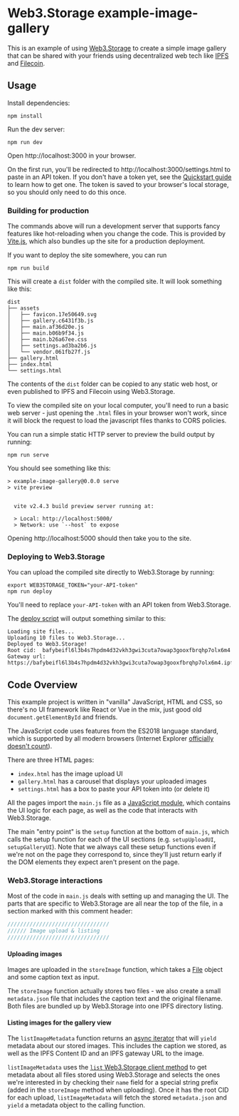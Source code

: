 # Web3.Storage example-image-gallery

This is an example of using [Web3.Storage](https://web3.storage) to create a simple image gallery that can be shared with your friends using decentralized web tech like [IPFS](https://ipfs.io) and [Filecoin](https://filecoin.io).

## Usage

Install dependencies:

```shell
npm install
```

Run the dev server:

```shell
npm run dev
```

Open http://localhost:3000 in your browser.

On the first run, you'll be redirected to http://localhost:3000/settings.html to paste in an API token. If you don't have a token yet, see the [Quickstart guide](https://docs.web3.storage/) to learn how to get one.
The token is saved to your browser's local storage, so you should only need to do this once.

### Building for production

The commands above will run a development server that supports fancy features like hot-reloading when you change the code. This is provided by [Vite.js](https://vitejs.dev), which also bundles up the site for a production deployment.

If you want to deploy the site somewhere, you can run

```shell
npm run build
```

This will create a `dist` folder with the compiled site. It will look something like this:

```
dist
├── assets
│   ├── favicon.17e50649.svg
│   ├── gallery.c6431f3b.js
│   ├── main.af36d20e.js
│   ├── main.b06b9f34.js
│   ├── main.b26a67ee.css
│   ├── settings.ad3ba2b6.js
│   └── vendor.061fb27f.js
├── gallery.html
├── index.html
└── settings.html
```

The contents of the `dist` folder can be copied to any static web host, or even published to IPFS and Filecoin using Web3.Storage.

<!-- TODO: write script to deploy to web3.storage & show how to use it -->

To view the compiled site on your local computer, you'll need to run a basic web server - just opening the `.html` files in your browser won't work, since it will block the request to load the javascript files thanks to CORS policies.

You can run a simple static HTTP server to preview the build output by running:

```shell
npm run serve
```

You should see something like this:

```
> example-image-gallery@0.0.0 serve
> vite preview


  vite v2.4.3 build preview server running at:

  > Local: http://localhost:5000/
  > Network: use `--host` to expose
```

Opening http://localhost:5000 should then take you to the site.

### Deploying to Web3.Storage

You can upload the compiled site directly to Web3.Storage by running:

```shell
export WEB3STORAGE_TOKEN="your-API-token"
npm run deploy
```

You'll need to replace `your-API-token` with an API token from Web3.Storage.

The [deploy script](./scripts/deploy.js) will output something similar to this:

```
Loading site files...
Uploading 10 files to Web3.Storage...
Deployed to Web3.Storage!
Root cid:  bafybeifl6l3b4s7hpdm4d32vkh3gwi3cuta7owap3gooxfbrqhp7olx6m4
Gateway url: https://bafybeifl6l3b4s7hpdm4d32vkh3gwi3cuta7owap3gooxfbrqhp7olx6m4.ipfs.dweb.link
```

## Code Overview

This example project is written in "vanilla" JavaScript, HTML and CSS, so there's no UI framework like React or Vue in the mix, just good old `document.getElementById` and friends.

The JavaScript code uses features from the ES2018 language standard, which is supported by all modern browsers (Internet Explorer [officially doesn't count](https://techcommunity.microsoft.com/t5/windows-it-pro-blog/internet-explorer-11-desktop-app-retirement-faq/ba-p/2366549)).

There are three HTML pages:

- `index.html` has the image upload UI
- `gallery.html` has a carousel that displays your uploaded images
- `settings.html` has a box to paste your API token into (or delete it)

All the pages import the `main.js` file as a [JavaScript module](https://developer.mozilla.org/en-US/docs/Web/JavaScript/Guide/Modules), which contains the UI logic for each page, as well as the code that interacts with Web3.Storage.

The main "entry point" is the `setup` function at the bottom of `main.js`, which calls the setup function for each of the UI sections (e.g. `setupUploadUI`, `setupGalleryUI`). Note that we always call these setup functions even if we're not on the page they correspond to, since they'll just return early if the DOM elements they expect aren't present on the page.

### Web3.Storage interactions

Most of the code in `main.js` deals with setting up and managing the UI. The parts that are specific to Web3.Storage are all near the top of the file, in a section marked with this comment header:

```javascript
////////////////////////////////
////// Image upload & listing
////////////////////////////////
```

#### Uploading images

Images are uploaded in the `storeImage` function, which takes a [File](https://developer.mozilla.org/en-US/docs/Web/API/File) object and some caption text as input.

The `storeImage` function actually stores two files - we also create a small `metadata.json` file that includes the caption text and the original filename. Both files are bundled up by Web3.Storage into one IPFS directory listing.

#### Listing images for the gallery view

The `listImageMetadata` function returns an [async iterator](https://2ality.com/2016/10/asynchronous-iteration.html) that will `yield` metadata about our stored images. This includes the caption we stored, as well as the IPFS Content ID and an IPFS gateway URL to the image.

`listImageMetadata` uses the [`list` Web3.Storage client method](https://docs.web3.storage/reference/client-library/#list-uploads) to get metadata about all files stored using Web3.Storage and selects the ones we're interested in by checking their `name` field for a special string prefix (added in the `storeImage` method when uploading). Once it has the root CID for each upload, `listImageMetadata` will fetch the stored `metadata.json` and `yield` a metadata object to the calling function.

